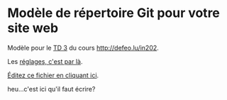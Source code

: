 # Modèle de répertoire Git pour votre site web

Modèle pour le [TD 3](http://defeo.lu/in202/tutorials/tutorial3) du
cours <http://defeo.lu/in202>.

Les [réglages, c'est par là](../../settings).

[Éditez ce fichier en cliquant ici](../../edit/master/README.md).

heu...c'est ici qu'il faut écrire?
